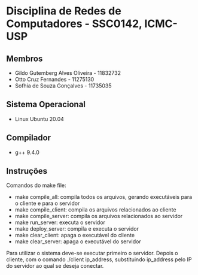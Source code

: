 # Disciplina de Redes de Computadores - SSC0142, ICMC-USP

## Membros

- Gildo Gutemberg Alves Oliveira - 11832732
- Otto Cruz Fernandes - 11275130
- Sofhia de Souza Gonçalves - 11735035

## Sistema Operacional

- Linux Ubuntu 20.04

## Compilador

- g++ 9.4.0

## Instruções

Comandos do make file:

- make compile_all: compila todos os arquivos, gerando executáveis para o cliente e para o servidor
- make compile_client: compila os arquivos relacionados ao cliente
- make compile_server: compila os arquivos relacionados ao servidor
- make run_server: executa o servidor
- make deploy_server: compila e executa o servidor
- make clear_client: apaga o executável do cliente
- make clear_server: apaga o executável do servidor

Para utilizar o sistema deve-se executar primeiro o servidor. Depois o cliente, com o comando ./client ip_address, substituindo ip_address pelo IP do servidor ao qual se deseja conectar.
